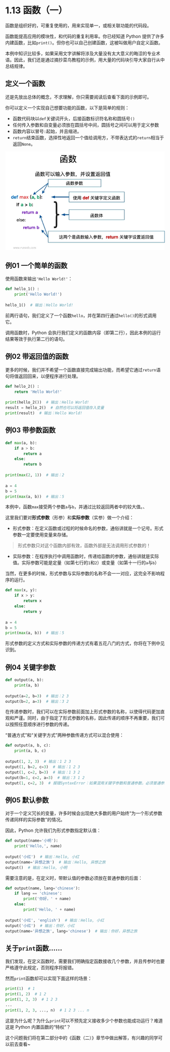 # 1.13 函数（一）

函数是组织好的，可重复使用的，用来实现单一，或相关联功能的代码段。

函数能提高应用的模块性，和代码的重复利用率。你已经知道 Python 提供了许多内建函数，比如`print()`。但你也可以自己创建函数，这被叫做用户自定义函数。

本例中知识比较多，如果采用文字讲解将涉及大量没有太大意义的晦涩的专业术语。因此，我们还是通过摘抄菜鸟教程的示例，用大量的代码块引导大家自行从中总结规律。

## 定义一个函数

还是先放出总体的概念，不求理解，你只需要阅读后查看下面的示例即可。

你可以定义一个实现自己想要功能的函数，以下是简单的规则：

- 函数代码块以`def`关键词开头，后接函数标识符名称和圆括号`()`
- 任何传入参数和自变量必须放在圆括号中间，圆括号之间可以用于定义参数
- 函数内容以冒号`:`起始，并且缩进。
- `return`结束函数，选择性地返回一个值给调用方，不带表达式的`return`相当于返回`None`。

![alt text](images/image-9.png)

## 例01 一个简单的函数

使用函数来输出`'Hello World!'`：

```python
def hello_1() :
    print('Hello World!')

hello_1()  # 输出：Hello World!
```

前两行语句，我们定义了一个函数`hello`，并在第四行通过`hello()`的形式调用它。

调用函数时，Python 会执行我们定义的函数内容（即第二行），因此本例的运行结果等效于执行第二行的语句。

## 例02 带返回值的函数

更多的时候，我们并不希望一个函数直接完成输出功能，而希望它通过`return`语句将值返回回来，以便程序进行处理。

```python
def hello_2() :
    return 'Hello World!'

print(hello_2())  # 输出：Hello World!
result = hello_2()  # 自然也可以将返回值存入变量
print(result)  # 输出：Hello World!
```

## 例03 带参数函数

```python
def max(a, b):
    if a > b:
        return a
    else:
        return b

print(max(2, 1))  # 输出：2

a = 4
b = 5
print(max(a, b))  # 输出：5
```

本例中，函数`max`接受两个参数`a`与`b`，并通过比较返回两者中的较大值。、

这里我们要对**形式参数**（形参）和**实际参数**（实参）做一个介绍：

- 形式参数：在定义函数或过程的时候命名的参数，通俗讲就是一个记号。形式参数一定要使用变量来存储。

> 形式参数只对这个函数内部有效，函数外部是无法调用形式参数的！

- 实际参数：在程序执行中调用函数时，传递给函数的参数，通俗讲就是实际值。实际参数可能是定量（如第七行的`1`和`2`）或变量（如第十一行的`a`与`b`）

当然，在更多的时候，形式参数与实际参数的名称不会一一对应，这完全不影响程序的运行。

```python
def max(x, y):
    if x > y:
        return x
    else:
        return y
 
a = 4
b = 5
print(max(a, b))  # 输出：5
```

形式参数的定义方式和实际参数的传递方式有着五花八门的方式，你将在下例中见识到。

## 例04 关键字参数

```python
def output(a, b):
    print(a, b)

output(a=2, b=3)  # 输出：2 3
output(b=2, a=3)  # 输出：3 2
```

在传递参数时，我们可以在实际参数前面加上形式参数的名称，以使得代码更加直观和严谨。同时，由于指定了形式参数的名称，因此传递的顺序不再重要，我们可以按照任意顺序进行参数的传递。

“普通方式”和“关键字方式”两种参数传递方式可以混合使用：

```python
def output(a, b, c):
    print(a, b, c)

output(1, 2, 3)  # 输出：1 2 3
output(1, b=2, c=3)  # 输出：1 2 3
output(1, c=2, b=3)  # 输出：1 3 2
output(b=1, c=2, a=3)  # 输出：3 1 2
output(1, c=2, 3)  # 报错SyntaxError：如果混用关键字参数和普通参数，必须普通参数在前
```

## 例05 默认参数

对于一个定义冗长的变量，许多时候会出现绝大多数的用户始终“为一个形式参数传递同样的实际参数”的情况。

因此，Python 允许我们为形式参数指定默认值：

```python
def output(name='小明'):
    print('Hello,', name)

output('小红')  # 输出：Hello, 小红
output(name='异想之旅')  # 输出：Hello, 异想之旅
output()  # 输出：Hello, 小明
```

需要注意的是，在定义时，带默认值的参数必须放在普通参数的后面：

```python
def output(name, lang='chinese'):
    if lang == 'chinese':
        print('你好，' + name)
    else:
        print('Hello, ' + name)

output('小红', 'english')  # 输出：Hello, 小红
output('小红')  # 输出：你好，小红
output(name='异想之旅', lang='chinese')  # 输出：你好，异想之旅
```

## 关于`print`函数……

我们发现，在定义函数时，需要我们明确指定函数接收几个参数，并且传参时也要严格遵守此规定，否则程序将报错。

然而`print`函数却可以实现下面这样的场景：

```python
print(1)  # 1
print(1, 2)  # 1 2
print(1, 2, 3)  # 1 2 3
...
print(1, 2, 3, ..., n)  # 1 2 3 ... n
```

这是为什么呢？为什么`print`可以不预先定义接收多少个参数也能成功运行？难道这是 Python 内置函数的“特权”？

这个问题我们将在第二部分中的《函数（二）》章节中做出解答，有兴趣的同学可以前去查看~
